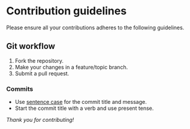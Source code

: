 # Contribution guidelines

Please ensure all your contributions adheres to the following guidelines.

## Git workflow

1. Fork the repository.
2. Make your changes in a feature/topic branch.
3. Submit a pull request.

### Commits

- Use [sentence case](https://en.wiktionary.org/wiki/sentence_case) for the
  commit title and message.
- Start the commit title with a verb and use present tense.

*Thank you for contributing!*
